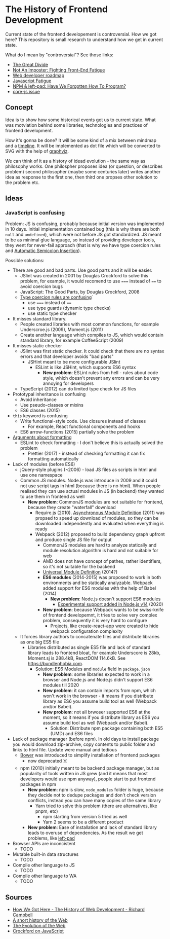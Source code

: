 # The History of Frontend Development

Current state of the frontend developement is controversial. How we got here? This repository is small research to understand how we get in current state.

What do I mean by "controversial"? See those links:

- [The Great Divide](https://css-tricks.com/the-great-divide/)
- [Not An Imposter: Fighting Front-End Fatigue](https://www.smashingmagazine.com/2016/11/not-an-imposter-fighting-front-end-fatigue/)
- [Web developer roadmap](https://github.com/kamranahmedse/developer-roadmap)
- [Javascript Fatigue](https://medium.com/@ericclemmons/javascript-fatigue-48d4011b6fc4)
- [NPM & left-pad: Have We Forgotten How To Program?](https://www.davidhaney.io/npm-left-pad-have-we-forgotten-how-to-program/)
- [core-js issue](https://github.com/zloirock/core-js/issues/767)

## Concept

Idea is to show how some historical events got us to current state. What was motviation behind some libraries, technologies and practices of frontend development.

How it's gonna be done? It will be some kind of a mix between mindmap and a [timeline](http://rigaux.org/language-study/diagram.html). It will be implemented as dot file which will be converted to SVG with the help of [graphviz](https://graphviz.org/).

We can think of it as a history of idead evolution - the same way as philosophy works. One philospher proposes idea (or question, or describes problem) second philosopher (maybe some centuries later) writes another idea as response to the first one, then third one propses other solution to the problem etc.

## Ideas

### JavaScript is confusing

Problem: JS is confusing, probably because initial version was implemented in 10 days. Initial implementation contained bug (this is why there are both `null` and `undefined`), which were not before JS got standardized. JS meant to be as minimal glue language, so instead of providing developer tools, they went for never-fail approach (that is why we have type coercion rules and [Automatic Semicolon Insertion](http://www.ecma-international.org/ecma-262/7.0/index.html#sec-rules-of-automatic-semicolon-insertion)).

Possible solutions:

- There are good and bad parts. Use good parts and it will be easier.
  - JSlint was created in 2001 by Douglas Crockford to solve this problem, for example, it would recomend to use `===` instead of `==` to avoid coercion bugs
  - JavaScript: The Good Parts, by Douglas Crockford, 2008
  - [Type coercion rules are confusing](https://www.destroyallsoftware.com/talks/wat)`
    - use `===` instead of `==`
    - use type guards (dynamic type checks)
    - use static type checker
- It misses standard library.
  - People created libraries with most common functions, for example Underscroe.js (2009), Moment.js (2011)
  - Create another language which compiles to JS, which would contain standard library, for example CoffeeScript (2009)
- It misses static checker
  - JSlint was first static checker. It could check that there are no syntax errors and that developer avoids "bad parts"
    - JSHint meant to be more configurable JSlint
      - ESLint is like JSHint, which supports ES6 syntax
        - **New problem**: ESLint rules from hell - rules about code style, which doesn't prevent any errors and can be very annoying for developers
  - TypeScript (2012) can do limited type check for JS files
- Prototypal inheritance is confusing
  - Avoid inheritance
  - Use pseudo-classes or mixins
  - ES6 classes (2015)
- `this` keyword is confusing
  - Write functional-style code. Use closures instead of classes
    - For example, React functional components and hooks
  - ES6 arrow-functions (2015) partially solve the problem
- [Arguments about formatting](https://github.com/twbs/bootstrap/issues/3057)
  - ESLint to check formatting - I don't believe this is actually solved the problem
    - Prettier (2017) - instead of checking formatting it can fix formatting automatically
- Lack of modules (before ES6)
  - jQuery-style plugins (~2006) - load JS files as scripts in html and use one namespace
  - Common JS modules. Node.js was introduce in 2009 and it could not use script tags in html (because there is no html). When people realised they can use actual modules in JS (in backend) they wanted to use them in frontend as well
    - **New problem**: CommonJS modules are not suitable for frontend, because they create "waterfall" download
      - Require.js (2010). [Asynchronous Module Definition](https://requirejs.org/docs/whyamd.html) (2011) was propsed to speed up download of modules, so they can be downloaded independently and evaluated when everything is ready
      - Webpack (2012) proposed to build dependency graph upfront and produce single JS file for output
        - CommonJS modules are hard to analyze statically and module resolution algorithm is hard and not suitable for web
        - AMD does not have concept of pathes, rather identifiers, so it's not suitable for the backend
        - [Universal Module Definition](https://github.com/umdjs/umd) (2014?)
        - **ES6 modules** (2014-2015) was proposed to work in both environments and be statically analyzable. Webpack added support for ES6 modules with the help of Babel (2014)
          - **New problem**: Node.js doesn't support ES6 modules
            - [Experimental support added in Node.js v14](https://nodejs.org/api/esm.html#) (2020)
        - **New problem**: because Webpack wants to be swiss-knife of frontend developemnt, it tries to solve very complex problem, consequently it is very hard to configure
          - Projects, like create-react-app were created to hide webpack configuration complexity
  - It forces library authors to concatenate files and distribute libraries as one big ES5 file
    - Libraries distributed as single ES5 file and lack of standard library leads to frontend bloat, for example Underscore is 28kb, Moment.sj is 288.4kB, ReactDOM 114.6kB. See https://bundlephobia.com.
      - Solution: ES6 Modules and `module` field in `package.json`
        - **New problem**: some libraries expected to work in a browser and Node.js and Node.js didn't support ES6 modules till 2020
        - **New problem**: it can contain imports from npm, which won't work in the browser - it means if you distribute library as ES6 you assume build tool as well (Webpack and/or Babel).
        - **New problem**: not all brwoser supported ES6 at the moment, so it means if you distribute library as ES6 you assume build tool as well (Webpack and/or Babel).
          - Solution: Distribute npm package containing both ES5 (UMD) and ES6 files
- Lack of package manager (before npm). In old days to install package you would download zip-archive, copy contents to public folder and links to html file. Update were manual and tedious
  - [Bower](https://bower.io/) was introduced to simplify installation of frontend packages
    - now deprecated ☠️
  - npm (2010) initially meant to be backend package manager, but as popularity of tools written in JS grew (and it means that most developers would use npm anyway), people start to put frontend packages in npm
    - **New problem**: npm is slow, `node_modules` folder is huge, because they decide not to dedupe packages and don't check version conflicts, instead you can have many copies of the same library
      - Yarn tried to solve this problem (there are alternatives, like pnpm, etc)
        - npm starting from version 5 tried as well
        - Yarn 2 seems to be a different product
    - **New problem**: Ease of installation and lack of standard library leads to overuse of dependencies. As the result we get problems, like [left-pad](https://www.davidhaney.io/npm-left-pad-have-we-forgotten-how-to-program/)
- Browser APIs are inconcistent
  - TODO
- Mutable built-in data structures
  - TODO
- Compile other language to JS
  - TODO
- Compile other language to WA
  - TODO

## Sources

- [How We Got Here - The History of Web Development - Richard Campbell](https://www.youtube.com/watch?v=41mnNyMxPOA)
- [A short history of the Web](https://home.cern/science/computing/birth-web/short-history-web)
- [The Evolution of the Web](http://www.evolutionoftheweb.com/)
- [Crockford on JavaScript](https://www.youtube.com/watch?v=JxAXlJEmNMg&list=PL7664379246A246CB)
